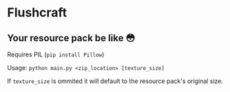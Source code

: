 # Flushcraft
## Your resource pack be like 😳

Requires PIL (`pip install Pillow`)

Usage: `python main.py <zip_location> [texture_size]`

If `texture_size` is ommited it will default to the resource pack's original size.
